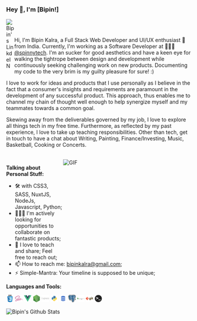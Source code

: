 ### Hey 👋, I'm [Bipin!]

<a href="https://www.linkedin.com/in/bipinkalra/">
  <img align="left" alt="Bipin's LinkdeIN" width="22px" src="https://cdn.jsdelivr.net/npm/simple-icons@v3/icons/linkedin.svg" />
</a>

<br />
<br />

Hi, I'm Bipin Kalra, a Full Stack Web Developer and UI/UX enthusiast 🚀 from India. Currently, I'm working as a Software Developer at 🙍🏽‍♂️ [@spinnytech](https://www.spinny.com/). I'm an sucker for good aesthetics and have a keen eye for walking the tightrope between design and development while continuously seeking challenging work on new products. Documenting my code to the very brim is my guilty pleasure for sure! :)

I love to work for ideas and products that I use personally as I believe in the fact that a consumer's insights and requirements are paramount in the development of any successful product. This approach, thus enables me to channel my chain of thought well enough to help synergize myself and my teammates towards a common goal.

Skewing away from the deliverables governed by my job, I love to explore all things tech in my free time. Furthermore, as reflected by my past experience, I love to take up teaching responsibilities. Other than tech, get in touch to have a chat about Writing, Painting, Finance/Investing, Music, Basketball, Cooking or Concerts.

<br/>

  <img align="right" height="250" width="350" alt="GIF" src="https://i.pinimg.com/originals/0b/13/d4/0b13d4853679e37ec02d9289377fc109.gif" />

**Talking about Personal Stuff:**

- 🛠 with CSS3, SASS, NuxtJS, NodeJs, Javascript, Python;
- 👨🏻‍💻 I'm actively looking for opportunities to collaborate on fantastic products;
- 💬 I love to teach and share; Feel free to reach out;
- 📫 How to reach me: bipinkalra@gmail.com;
- ⚡️ Simple-Mantra: Your timeline is supposed to be unique;

**Languages and Tools:**

<code><img height="20" src="https://raw.githubusercontent.com/github/explore/80688e429a7d4ef2fca1e82350fe8e3517d3494d/topics/css/css.png"></code>
<code><img height="20" src="https://raw.githubusercontent.com/github/explore/80688e429a7d4ef2fca1e82350fe8e3517d3494d/topics/sass/sass.png"></code>
<code><img height="20" src="https://raw.githubusercontent.com/github/explore/80688e429a7d4ef2fca1e82350fe8e3517d3494d/topics/vue/vue.png"></code>
<code><img height="20" src="https://raw.githubusercontent.com/github/explore/80688e429a7d4ef2fca1e82350fe8e3517d3494d/topics/nodejs/nodejs.png"></code>
<code><img height="20" src="https://raw.githubusercontent.com/github/explore/80688e429a7d4ef2fca1e82350fe8e3517d3494d/topics/express/express.png"></code>
<code><img height="20" src="https://raw.githubusercontent.com/github/explore/80688e429a7d4ef2fca1e82350fe8e3517d3494d/topics/python/python.png"></code>
<code><img height="20" src="https://raw.githubusercontent.com/github/explore/80688e429a7d4ef2fca1e82350fe8e3517d3494d/topics/sql/sql.png"></code>
<code><img height="20" src="https://raw.githubusercontent.com/github/explore/80688e429a7d4ef2fca1e82350fe8e3517d3494d/topics/postgresql/postgresql.png"></code>
<code><img height="20" src="https://raw.githubusercontent.com/github/explore/80688e429a7d4ef2fca1e82350fe8e3517d3494d/topics/mongodb/mongodb.png"></code>
<code><img height="20" src="https://raw.githubusercontent.com/github/explore/80688e429a7d4ef2fca1e82350fe8e3517d3494d/topics/git/git.png"></code>
<code><img height="20" src="https://raw.githubusercontent.com/github/explore/80688e429a7d4ef2fca1e82350fe8e3517d3494d/topics/terminal/terminal.png"></code>

![Bipin's Github Stats](https://github-readme-stats.vercel.app/api?username=BipinKalra&show_icons=true&hide_border=true)
